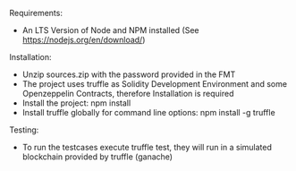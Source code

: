 Requirements:
- An LTS Version of Node and NPM installed (See https://nodejs.org/en/download/)

Installation:
- Unzip sources.zip with the password provided in the FMT
- The project uses truffle as Solidity Development Environment and some Openzeppelin Contracts, therefore Installation is required
- Install the project: npm install
- Install truffle globally for command line options: npm install -g truffle

Testing:
- To run the testcases execute truffle test, they will run in a simulated blockchain provided by truffle (ganache)